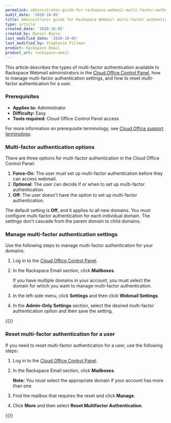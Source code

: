 ```yaml
---
permalink: administrator-guide-for-rackspace-webmail-multi-factor-authentication/
audit_date: '2020-10-05'
title: Administrator guide for Rackspace Webmail multi-factor authentication
type: article
created_date: '2020-10-05'
created_by: Daniel Boyle
last_modified_date: '2020-10-05'
last_modified_by: Stephanie Fillmon
product: Rackspace Email
product_url: rackspace-email
---
```


This article describes the types of multi-factor authentication available
to Rackspace Webmail administrators in the
[Cloud Office Control Panel](https://cp.rackspace.com/), how to manage
multi-factor authentication settings, and how to reset multi-factor
authentication for a user.

### Prerequisites

- **Applies to:** Administrator
- **Difficulty:** Easy
- **Tools required:** Cloud Office Control Panel access

For more information on prerequisite terminology, see
[Cloud Office support terminology](/support/how-to/cloud-office-support-terminology).

### Multi-factor authentication options

There are three options for multi-factor authentication in the Cloud Office
Control Panel:

1. **Force-On**: The user must set up multi-factor authentication before they
   can access webmail.
2. **Optional**: The user can decide if or when to set up multi-factor
   authentication.
3. **Off**: The user doesn't have the option to set up multi-factor
   authentication.

The default setting is **Off**, and it applies to all new domains. You must
configure multi-factor authentication for each individual domain. The
settings don't cascade from the parent domain to child domains.

### Manage multi-factor authentication settings

Use the following steps to manage multi-factor authentication for your domains:

1. Log in to the [Cloud Office Control Panel](https://cp.rackspace.com/).
2. In the Rackspace Email section, click **Mailboxes**.

   If you have multiple domains in your account, you must select the domain for
   which you want to manage multi-factor authentication.

3. In the left-side menu, click **Settings** and then click
   **Webmail Settings**.
4. In the **Admin-Only Settings** section, select the desired multi-factor
   authentication option and then save the setting.  

{{<image src="admin-only-settings.png" alt="" title="">}}

### Reset multi-factor authentication for a user

If you need to reset multi-factor authentication for a user, use the following
steps:

1. Log in to the [Cloud Office Control Panel](https://cp.rackspace.com/).
2. In the Rackspace Email section, click **Mailboxes**.

   **Note:** You must select the appropriate domain if your account has more
   than one.

3. Find the mailbox that requires the reset and click **Manage**.
4. Click **More** and then select **Reset Multifactor Authentication**.

{{<image src="reset-mfa.png" alt="" title="">}}
